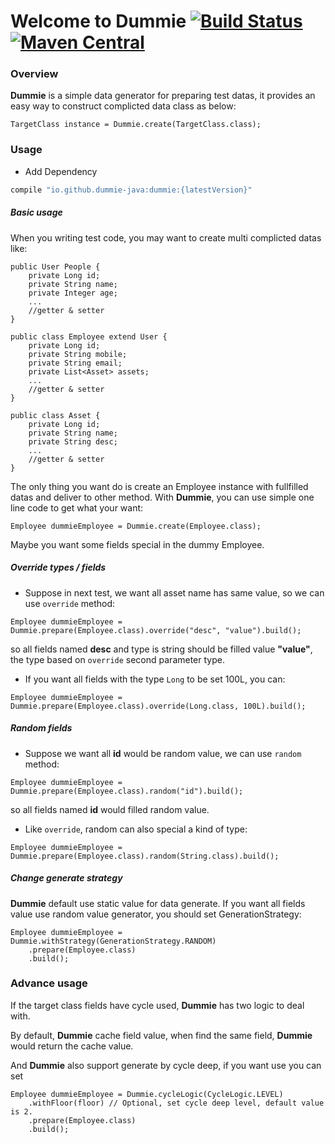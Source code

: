 # Welcome to Dummie [![Build Status](https://travis-ci.org/dummie-java/dummie.svg?branch=master)](https://travis-ci.org/dummie-java/dummie) [![Maven Central](https://img.shields.io/maven-central/v/io.github.dummie-java/dummie.svg)](https://search.maven.org/search?q=g:io.github.dummie-java%20AND%20a:dummie)

### Overview

**Dummie** is a simple data generator for preparing test datas, it provides an easy way to construct complicted data class as below:

```
TargetClass instance = Dummie.create(TargetClass.class);
```

### Usage

* Add Dependency
```groovy
compile "io.github.dummie-java:dummie:{latestVersion}"
```

##### Basic usage

When you writing test code, you may want to create multi complicted datas like:

```
public User People {
	private Long id;
	private String name;
	private Integer age;
	...
	//getter & setter
}

public class Employee extend User {
	private Long id;
	private String mobile;
	private String email;
	private List<Asset> assets;
	...
	//getter & setter
}

public class Asset {
	private Long id;
	private String name;
	private String desc;
	...
	//getter & setter
}
```

The only thing you want do is create an Employee instance with fullfilled datas and deliver to other method. With **Dummie**, you can use simple one line code to get what your want:

```
Employee dummieEmployee = Dummie.create(Employee.class);
```

Maybe you want some fields special in the dummy Employee.

##### Override types / fields
* Suppose in next test, we want all asset name has same value, so we can use `override` method:

```
Employee dummieEmployee = Dummie.prepare(Employee.class).override("desc", "value").build();
```

so all fields named **desc** and type is string should be filled value **"value"**, the type based on `override` second parameter type.

* If you want all fields with the type `Long` to be set 100L, you can:

```
Employee dummieEmployee = Dummie.prepare(Employee.class).override(Long.class, 100L).build();
```

##### Random fields
* Suppose we want all **id** would be random value, we can use `random` method:

```
Employee dummieEmployee = Dummie.prepare(Employee.class).random("id").build();
```

so all fields named **id** would filled random value.

* Like `override`, random can also special a kind of type:

```
Employee dummieEmployee = Dummie.prepare(Employee.class).random(String.class).build();
```

##### Change generate strategy

**Dummie** default use static value for data generate. If you want all fields value use random value generator, you should set GenerationStrategy:
```
Employee dummieEmployee = Dummie.withStrategy(GenerationStrategy.RANDOM)
	.prepare(Employee.class)
	.build();
```


### Advance usage
If the target class fields have cycle used, **Dummie** has two logic to deal with.

By default, **Dummie** cache field value, when find the same field, **Dummie** would return the cache value. 

And **Dummie** also support generate by cycle deep, if you want use you can set

```
Employee dummieEmployee = Dummie.cycleLogic(CycleLogic.LEVEL)
	.withFloor(floor) // Optional, set cycle deep level, default value is 2.
	.prepare(Employee.class)
	.build();
```
